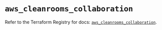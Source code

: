 # `aws_cleanrooms_collaboration`

Refer to the Terraform Registry for docs: [`aws_cleanrooms_collaboration`](https://registry.terraform.io/providers/hashicorp/aws/6.4.0/docs/resources/cleanrooms_collaboration).
